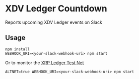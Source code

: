 # XDV Ledger Countdown

Reports upcoming XDV Ledger events on Slack

## Usage

````
npm install
WEBHOOK_URI=<your-slack-webhook-uri> npm start
````

Or to monitor the [XRP Ledger Test Net](https://ripple.com/build/xrp-test-net/)

````
ALTNET=true WEBHOOK_URI=<your-slack-webhook-uri> npm start
````
